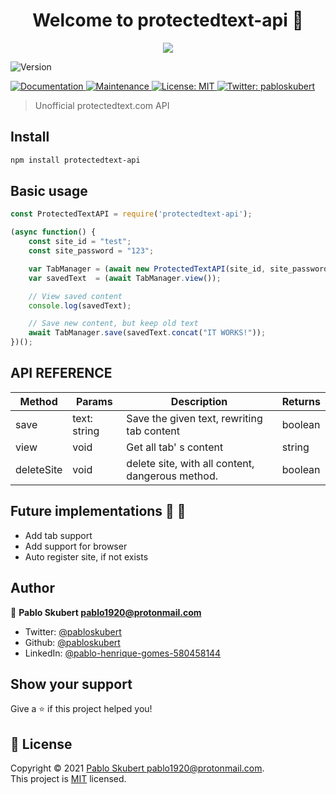 <h1 align="center">Welcome to protectedtext-api 👋</h1>
<p>
  <p align="center">
  <img src="https://ostechnix.com/wp-content/uploads/2018/11/protected-text.png" />
</p>
<img alt="Version" src="https://img.shields.io/badge/version-1.0.0-blue.svg?cacheSeconds=2592000" />
<p>
  <a href="https://github.com/pabloskubert/protectedtext-api#readme" target="_blank">
    <img alt="Documentation" src="https://img.shields.io/badge/documentation-yes-brightgreen.svg" />
  </a>
  <a href="https://github.com/pabloskubert/protectedtext-api/graphs/commit-activity" target="_blank">
    <img alt="Maintenance" src="https://img.shields.io/badge/Maintained%3F-yes-green.svg" />
  </a>
  <a href="https://github.com/pabloskubert/protectedtext-api/blob/master/LICENSE" target="_blank">
    <img alt="License: MIT" src="https://img.shields.io/github/license/pabloskubert/protectedtext-api" />
  </a>
  <a href="https://twitter.com/pabloskubert" target="_blank">
    <img alt="Twitter: pabloskubert" src="https://img.shields.io/twitter/follow/pabloskubert.svg?style=social" />
  </a>
</p>

> Unofficial protectedtext.com API

## Install

```sh
npm install protectedtext-api
```

## Basic usage
```javascript
const ProtectedTextAPI = require('protectedtext-api');

(async function() {
    const site_id = "test";
    const site_password = "123";

    var TabManager = (await new ProtectedTextAPI(site_id, site_password).loadTabs());
    var savedText  = (await TabManager.view());

    // View saved content
    console.log(savedText);

    // Save new content, but keep old text
    await TabManager.save(savedText.concat("IT WORKS!"));
})();
```
## API REFERENCE
<table>
<thead>
  <tr>
    <th>Method</th>
    <th>Params</th>
    <th>Description</th>
    <th>Returns</th>
  </tr>
</thead>
<tbody>
  <tr>
    <td>save</td>
    <td>text: string</td>
    <td>Save the given text, rewriting tab content</td>
    <td>boolean</td>
  </tr>
  <tr>
    <td>view</td>
    <td>void</td>
    <td>Get all tab' s content</td>
    <td>string</td>
  </tr>
  <tr>
    <td>deleteSite</td>
    <td>void</td>
    <td>delete site, with all content, dangerous method.</td>
    <td>boolean</td>
  </tr>
</tbody>
</table>

## Future implementations :rocket:	:rocket:
 - Add tab support
 - Add support for browser
 - Auto register site, if not exists

## Author

👤 **Pablo Skubert <pablo1920@protonmail.com>**

* Twitter: [@pabloskubert](https://twitter.com/pabloskubert)
* Github: [@pabloskubert](https://github.com/pabloskubert)
* LinkedIn: [@pablo-henrique-gomes-580458144](https://linkedin.com/in/pablo-henrique-gomes-580458144)

## Show your support

Give a ⭐️ if this project helped you!

## 📝 License

Copyright © 2021 [Pablo Skubert <pablo1920@protonmail.com>](https://github.com/pabloskubert).<br />
This project is [MIT](https://github.com/pabloskubert/protectedtext-api/blob/master/LICENSE) licensed.
